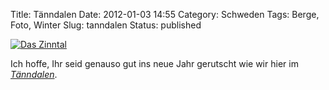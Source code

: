 Title: Tänndalen
Date: 2012-01-03 14:55
Category: Schweden
Tags: Berge, Foto, Winter
Slug: tanndalen
Status: published

[![Das
Zinntal](/pic/tanndalen1_s.jpg "Das Zinntal")](/pic/tanndalen1_l.jpg)

Ich hoffe, Ihr seid genauso gut ins neue Jahr gerutscht wie wir hier im
[*Tänndalen*](http://maps.google.com/maps?q=t%C3%A4nndalen&hl=de).


